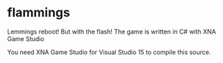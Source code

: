 # flammings
Lemmings reboot! But with the flash!
The game is written in C# with XNA Game Studio

You need XNA Game Studio for Visual Studio 15 to compile this source.
